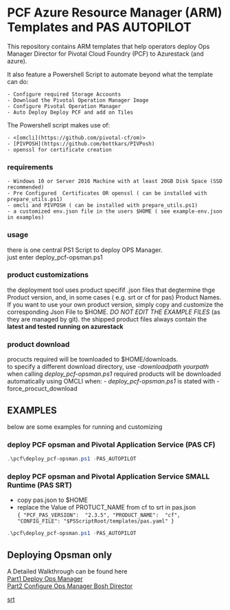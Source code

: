 # PCF Azure Resource Manager (ARM) Templates and PAS AUTOPILOT

This repository contains ARM templates that help operators deploy Ops Manager Director for Pivotal Cloud Foundry (PCF) to Azurestack (and azure).  

It also feature a Powershell Script to automate beyond what the template can do:  

    - Configure required Storage Accounts  
    - Download the Pivotal Operation Manager Image  
    - Configure Pivotal Operation Manager  
    - Auto Deploy Deploy PCF and add on Tiles  

The Powershell script makes use of:

    - <[omcli](https://github.com/pivotal-cf/om)>  
    - [PIVPOSH](https://github.com/bottkars/PIVPosh)  
    - openssl for certificate creation

### requirements

    - Windows 10 or Server 2016 Machine with at least 20GB Disk Space (SSD recommended) 
    - Pre Configured  Certificates OR openssl ( can be installed with prepare_utils.ps1)
    - omcli and PIVPOSH ( can be installed with prepare_utils.ps1)
    - a customized env.json file in the users $HOME ( see example-env.json in examples)

### usage

there is one central PS1 Script to deploy OPS Manager.  
just enter deploy_pcf-opsman.ps1  

### product customizations  

the deployment tool uses product specifif .json files that degtermine thge Product version, and, in some cases ( e.g. srt or cf for pas) Product Names.
If you want to use your own product version, simply copy and customize the corresponding Json File to $HOME. _DO NOT EDIT THE EXAMPLE FILES_ (as they are managed by git). the shipped product files always contain the **latest and tested running on azurestack**

### product download

procucts required will be townloaded to $HOME/downloads.  
to specify a different download directory, use  *-downloadpath yourpath*  when calling *deploy_pcf-opsman.ps1*
required products will be downloaded automatically using OMCLI when:
    - *deploy_pcf-opsman.ps1* is stated with -force_procuct_download

## EXAMPLES

below are some examples for running and customizing

### deploy PCF opsman and Pivotal Application Service (PAS CF)

```powershell
.\pcf\deploy_pcf-opsman.ps1 -PAS_AUTOPILOT
```

### deploy PCF opsman and Pivotal Application Service SMALL Runtime (PAS SRT)
- copy pas.json to $HOME
- replace the Value of PROTUCT_NAME from cf to srt in pas.json  
`{
    "PCF_PAS_VERSION":  "2.3.5",
    "PRODUCT_NAME":  "cf",
    "CONFIG_FILE": "$PSScriptRoot/templates/pas.yaml"
}`

```powershell
.\pcf\deploy_pcf-opsman.ps1 -PAS_AUTOPILOT
```

## Deploying Opsman only

A Detailed Walkthrough can be found here  
[Part1 Deploy Ops Manager](https://community.emc.com/blogs/azurestack_guy/2018/06/22/getting-started-with-pcf-on-azurestack-asdk-part-1-deploy-opsmanager)  
[Part2 Configure Ops Manager Bosh Director](https://community.emc.com/blogs/azurestack_guy/2018/08/01/getting-started-with-pcf-on-azurestack-asdk-part-2-configure-opsmanager)  

[srt](./pas_srt_worksheet.md)  

